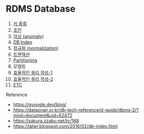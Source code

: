# RDMS Database

1. [키 종류](키.md)
2. [조인](조인.md)
3. [이상 (anomaly)](Anomaly.md)
4. [DB Index](db_index.md)
5. [정규화 (normalization)](정규화.md)
6. [트랜잭션](트랜잭션.md)
7. [Partitioning](파티션.md)
8. 모델링
9. [효율적인 쿼리 작성-1](효율적인_쿼리_작성_Tip-1.md)
10. [효율적인 쿼리 작성-2](효율적인_쿼리_작성_Tip-2.md)
11. [ETC](운영Tip.md)




Reference
 - https://gyoogle.dev/blog/
 - https://dataonair.or.kr/db-tech-reference/d-guide/dbms-2/?mod=document&uid=62472
 - https://sakura.zzabu.net/tc/168
 - https://lalwr.blogspot.com/2016/02/db-index.html